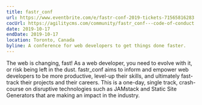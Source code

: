 ```yaml
---
title: fastr_conf
url: https://www.eventbrite.com/e/fastr-conf-2019-tickets-71565816283
cocUrl: https://agilitycms.com/community/fastr_conf---code-of-conduct
date: 2019-10-17
endDate: 2019-10-17
location: Toronto, Canada
byline: A conference for web developers to get things done faster.
---
```


The web is changing, fast! As a web developer, you need to evolve with it, or risk being left in the dust. fastr_conf aims to inform and empower web developers to be more productive, level-up their skills, and ultimately fast-track their projects and their careers. This is a one-day, single track, crash-course on disruptive technologies such as JAMstack and Static Site Generators that are making an impact in the industry.
